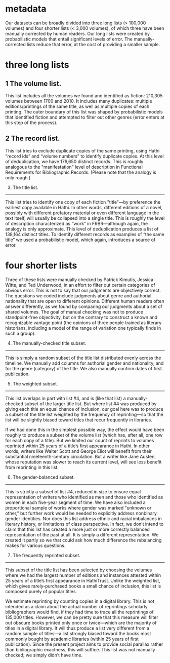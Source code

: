 metadata
=========

Our datasets can be broadly divided into three long lists (> 100,000 volumes) and four shorter lists (< 3,000 volumes), of which three have been manually corrected by human readers. Our long lists were created by probabilistic models that entail significant levels of error. The manually-corrected lists reduce that error, at the cost of providing a smaller sample.

three long lists
=================

1 The volume list.
--------------------

This list includes all the volumes we found and identified as fiction: 210,305 volumes between 1700 and 2010. It includes many duplicates: multiple editions/printings of the same title, as well as multiple copies of each printing. The outer boundary of this list was shaped by probabilistic models that identified fiction and attempted to filter out other genres (error enters at this step of the process).

2 The record list.
--------------------

This list tries to exclude duplicate copies of the same printing, using Hathi “record ids” and “volume numbers” to identify duplicate copies. At this level of deduplication, we have 176,650 distinct records. This is roughly analogous to the "manifestation" level of description in Functional Requirements for Bibliographic Records.   (Please note that the analogy is only rough.)

3. The title list.
-------------------

This list tries to identify one copy of each fiction "title"—by preference the earliest copy available in Hathi. In other words, different editions of a novel, possibly with different prefatory material or even different language in the text itself, will usually be collapsed into a single title. This is roughly the level of description characterized as “work” in FRBR—although again, the analogy is only approximate. This level of deduplication produces a list of 138,164 distinct titles. To identify different records as examples of “the same title” we used a probabilistic model, which again, introduces a source of error.

four shorter lists
===================

Three of these lists were manually checked by Patrick Kimutis, Jessica Witte, and Ted Underwood, in an effort to filter out certain categories of obvious error. This is not to say that our judgments are objectively correct. The questions we coded include judgments about genre and authorial nationality that are open to different opinions. Different human readers often answer differently, as we found by comparing our judgments about a set of shared volumes. The goal of manual checking was not to produce standpoint-free objectivity, but on the contrary to construct a known and recognizable vantage point (the opinions of three people trained as literary historians, including a model of the range of variation one typically finds in such a group).

4. The manually-checked title subset.
-------------------------------------

This is simply a random subset of the title list distributed evenly across the timeline. We manually add columns for authorial gender and nationality, and for the genre (category) of the title. We also manually confirm dates of first publication.

5. The weighted subset.
------------------------

This list overlaps in part with list #4, and is (like that list) a manually-checked subset of the larger title list. But where list #4 was produced by giving each title an equal chance of inclusion, our goal here was to produce a subset of the title list weighted by the frequency of reprinting—so that the list will be slightly biased toward titles that recur frequently in libraries.

If we had done this in the simplest possible way, the effect would have been roughly to produce a subset of the volume list (which has, after all, one row for each copy of a title). But we limited our count of reprints to volumes reprinted within 25 years of a title’s first appearance in Hathi. In other words, writers like Walter Scott and George Eliot will benefit from their substantial nineteenth-century circulation. But a writer like Jane Austen, whose reputation was slower to reach its current level, will see less benefit from reprinting in this list.

6. The gender-balanced subset.
-------------------------------

This is strictly a subset of list #4, reduced in size to ensure equal representation of writers who identified as men and those who identified as women in each five-year segment of time. We have also included a proportional sample of works where gender was marked “unknown or other,” but further work would be needed to explicitly address nonbinary gender identities. Nor does this list address ethnic and racial imbalances in literary history, or limitations of class perspective. In fact, we don’t intend to claim that this list has created a more just or more correctly balanced representation of the past at all. It is simply a different representation. We created it partly so we that could ask how much difference the rebalancing makes for various questions.

7. The frequently reprinted subset.
-------------------------------------

This subset of the title list has been selected by choosing the volumes where we had the largest number of editions and instances attested within 25 years of a title’s first appearance in HathiTrust. Unlike the weighted list, which gives rarely-purchased books a small chance of inclusion, this list is composed purely of popular titles.

We estimate reprinting by counting copies in a digital library. This is not intended as a claim about the actual number of reprintings scholarly bibliographers would find, if they had time to trace all the reprintings of 135,000 titles. However, we can be pretty sure that this measure will filter out obscure books printed only once or twice—which are the majority of titles in a digital library. It will thus produce a list very different from a random sample of titles—a list strongly biased toward the books most commonly bought by academic libraries (within 25 years of first publication). Since the present project aims to provide social parallax rather than bibliographic exactness, this will suffice. This list was not manually checked; we simply didn’t have time.


